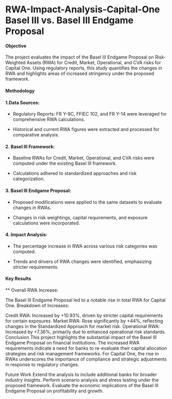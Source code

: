 # RWA-Impact-Analysis-Capital-One Basel III vs. Basel III Endgame Proposal

#### Objective

The project evaluates the impact of the Basel III Endgame Proposal on Risk-Weighted Assets (RWA) for Credit, Market, Operational, and CVA risks for Capital One. Using regulatory reports, this study quantifies the changes in RWA and highlights areas of increased stringency under the proposed framework.

#### Methodology
#### 1.Data Sources:

* Regulatory Reports: FR Y-9C, FFIEC 102, and FR Y-14 were leveraged for comprehensive RWA calculations.

* Historical and current RWA figures were extracted and processed for comparative analysis.
#### 2. Basel III Framework:

* Baseline RWAs for Credit, Market, Operational, and CVA risks were computed under the existing Basel III framework.

* Calculations adhered to standardized approaches and risk categorization.
  
#### 3. Basel III Endgame Proposal:

* Proposed modifications were applied to the same datasets to evaluate changes in RWAs.

* Changes in risk weightings, capital requirements, and exposure calculations were incorporated.

#### 4. Impact Analysis:

* The percentage increase in RWA across various risk categories was computed.

* Trends and drivers of RWA changes were identified, emphasizing stricter requirements.

#### Key Results

** Overall RWA Increase:

The Basel III Endgame Proposal led to a notable rise in total RWA for Capital One.
Breakdown of Increases:

Credit RWA: Increased by +10.93%, driven by stricter capital requirements for certain exposures.
Market RWA: Rose significantly by +44%, reflecting changes in the Standardized Approach for market risk.
Operational RWA: Increased by +7.36%, primarily due to enhanced operational risk standards.
Conclusion
This project highlights the substantial impact of the Basel III Endgame Proposal on financial institutions. The increased RWA requirements indicate a need for banks to re-evaluate their capital allocation strategies and risk management frameworks. For Capital One, the rise in RWAs underscores the importance of compliance and strategic adjustments in response to regulatory changes.

Future Work
Extend the analysis to include additional banks for broader industry insights.
Perform scenario analysis and stress testing under the proposed framework.
Evaluate the economic implications of the Basel III Endgame Proposal on profitability and growth.
